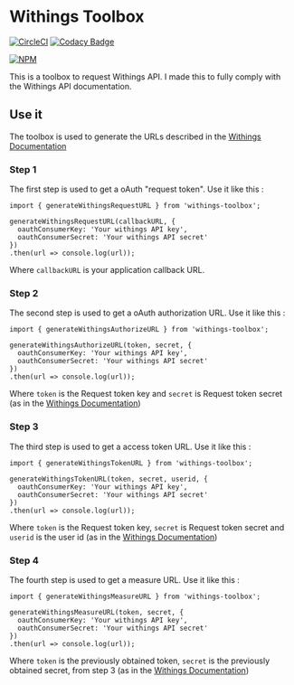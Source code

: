 # Withings Toolbox

[![CircleCI](https://circleci.com/gh/milanito/withings-toolbox.svg?style=svg)](https://circleci.com/gh/milanito/withings-toolbox) [![Codacy Badge](https://api.codacy.com/project/badge/Grade/a3e7a9b1812848e39ab485b8d29c245f)](https://www.codacy.com/app/rondeau.matthieu.r/withings-toolbox?utm_source=github.com&amp;utm_medium=referral&amp;utm_content=milanito/withings-toolbox&amp;utm_campaign=Badge_Grade)

[![NPM](https://nodei.co/npm/withings-toolbox.png)](https://nodei.co/npm/withings-toolbox/)

This is a toolbox to request Withings API. I made this to fully comply with the Withings API documentation.

## Use it

The toolbox is used to generate the URLs described in the [Withings Documentation](https://developer.health.nokia.com/api)

### Step 1

The first step is used to get a oAuth "request token". Use it like this :

    import { generateWithingsRequestURL } from 'withings-toolbox';

    generateWithingsRequestURL(callbackURL, {
      oauthConsumerKey: 'Your withings API key',
      oauthConsumerSecret: 'Your withings API secret'
    })
    .then(url => console.log(url));

Where `callbackURL` is your application callback URL.

### Step 2

The second step is used to get a oAuth authorization URL. Use it like this :

    import { generateWithingsAuthorizeURL } from 'withings-toolbox';

    generateWithingsAuthorizeURL(token, secret, {
      oauthConsumerKey: 'Your withings API key',
      oauthConsumerSecret: 'Your withings API secret'
    })
    .then(url => console.log(url));

Where `token` is the Request token key and `secret` is Request token secret (as in the [Withings Documentation](https://developer.health.nokia.com/api))

### Step 3

The third step is used to get a access token URL. Use it like this :

    import { generateWithingsTokenURL } from 'withings-toolbox';

    generateWithingsTokenURL(token, secret, userid, {
      oauthConsumerKey: 'Your withings API key',
      oauthConsumerSecret: 'Your withings API secret'
    })
    .then(url => console.log(url));

Where `token` is the Request token key, `secret` is Request token secret and `userid` is the user id (as in the [Withings Documentation](https://developer.health.nokia.com/api))

### Step 4

The fourth step is used to get a measure URL. Use it like this :

    import { generateWithingsMeasureURL } from 'withings-toolbox';

    generateWithingsMeasureURL(token, secret, {
      oauthConsumerKey: 'Your withings API key',
      oauthConsumerSecret: 'Your withings API secret'
    })
    .then(url => console.log(url));

Where `token` is the previously obtained token, `secret` is the previously obtained secret, from step 3 (as in the [Withings Documentation](https://developer.health.nokia.com/api))
